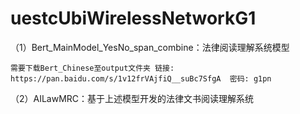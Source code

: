 # uestcUbiWirelessNetworkG1
（1）Bert_MainModel_YesNo_span_combine：法律阅读理解系统模型

    需要下载Bert_Chinese至output文件夹 链接: https://pan.baidu.com/s/1v12frVAjfiQ__suBc7SfgA  密码: g1pn

（2）AILawMRC：基于上述模型开发的法律文书阅读理解系统
